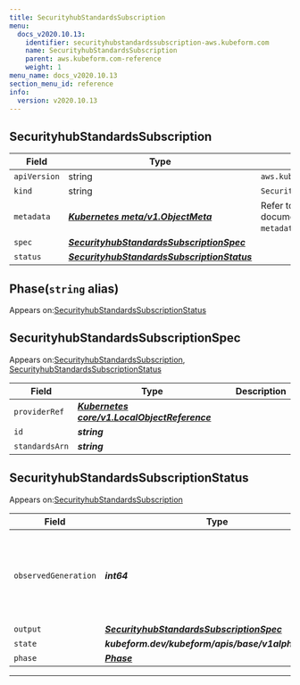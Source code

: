 ```yaml
---
title: SecurityhubStandardsSubscription
menu:
  docs_v2020.10.13:
    identifier: securityhubstandardssubscription-aws.kubeform.com
    name: SecurityhubStandardsSubscription
    parent: aws.kubeform.com-reference
    weight: 1
menu_name: docs_v2020.10.13
section_menu_id: reference
info:
  version: v2020.10.13
---
```


## SecurityhubStandardsSubscription
| Field | Type | Description |
| ------ | ----- | ----------- |
| `apiVersion` | string | `aws.kubeform.com/v1alpha1` |
|    `kind` | string | `SecurityhubStandardsSubscription` |
| `metadata` | ***[Kubernetes meta/v1.ObjectMeta](https://kubernetes.io/docs/reference/generated/kubernetes-api/v1.13/#objectmeta-v1-meta)***|Refer to the Kubernetes API documentation for the fields of the `metadata` field.|
| `spec` | ***[SecurityhubStandardsSubscriptionSpec](#securityhubstandardssubscriptionspec)***||
| `status` | ***[SecurityhubStandardsSubscriptionStatus](#securityhubstandardssubscriptionstatus)***||
## Phase(`string` alias)

Appears on:[SecurityhubStandardsSubscriptionStatus](#securityhubstandardssubscriptionstatus)

## SecurityhubStandardsSubscriptionSpec

Appears on:[SecurityhubStandardsSubscription](#securityhubstandardssubscription), [SecurityhubStandardsSubscriptionStatus](#securityhubstandardssubscriptionstatus)

| Field | Type | Description |
| ------ | ----- | ----------- |
| `providerRef` | ***[Kubernetes core/v1.LocalObjectReference](https://kubernetes.io/docs/reference/generated/kubernetes-api/v1.13/#localobjectreference-v1-core)***||
| `id` | ***string***||
| `standardsArn` | ***string***||
## SecurityhubStandardsSubscriptionStatus

Appears on:[SecurityhubStandardsSubscription](#securityhubstandardssubscription)

| Field | Type | Description |
| ------ | ----- | ----------- |
| `observedGeneration` | ***int64***| ***(Optional)*** Resource generation, which is updated on mutation by the API Server.|
| `output` | ***[SecurityhubStandardsSubscriptionSpec](#securityhubstandardssubscriptionspec)***| ***(Optional)*** |
| `state` | ***kubeform.dev/kubeform/apis/base/v1alpha1.State***| ***(Optional)*** |
| `phase` | ***[Phase](#phase)***| ***(Optional)*** |
---
